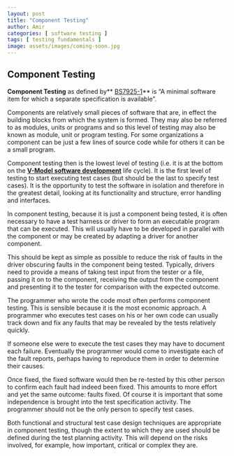 ```yaml
---
layout: post
title: "Component Testing"
author: Amir
categories: [ software testing ]
tags: [ testing fundamentals ]
image: assets/images/coming-soon.jpg
---
```


## Component Testing

**Component Testing** as defined by** [BS7925-1](http://en.wikipedia.org/wiki/BS_7925-1)** is “A minimal software item for which a separate specification is available”.

Components are relatively small pieces of software that are, in effect the building blocks from which the system is formed. They may also be referred to as modules, units or programs and so this level of testing may also be known as module, unit or program testing. For some organizations a component can be just a few lines of source code while for others it can be a small program.

Component testing then is the lowest level of testing (i.e. it is at the bottom on the **[V-Model software development](http://www.testingexcellence.com/v-model-in-software-testing/ "V Model")** life cycle). It is the first level of testing to start executing test cases (but should be the last to specify test cases). It is the opportunity to test the software in isolation and therefore in the greatest detail, looking at its functionality and structure, error handling and interfaces.

In component testing, because it is just a component being tested, it is often necessary to have a test harness or driver to form an executable program that can be executed. This will usually have to be developed in parallel with the component or may be created by adapting a driver for another component.

This should be kept as simple as possible to reduce the risk of faults in the driver obscuring faults in the component being tested. Typically, drivers need to provide a means of taking test input from the tester or a file, passing it on to the component, receiving the output from the component and presenting it to the tester for comparison with the expected outcome.

The programmer who wrote the code most often performs component testing. This is sensible because it is the most economic approach. A programmer who executes test cases on his or her own code can usually track down and fix any faults that may be revealed by the tests relatively quickly.

If someone else were to execute the test cases they may have to document each failure. Eventually the programmer would come to investigate each of the fault reports, perhaps having to reproduce them in order to determine their causes.

Once fixed, the fixed software would then be re-tested by this other person to confirm each fault had indeed been fixed. This amounts to more effort and yet the same outcome: faults fixed. Of course it is important that some independence is brought into the test specification activity. The programmer should not be the only person to specify test cases.

Both functional and structural test case design techniques are appropriate in component testing, though the extent to which they are used should be defined during the test planning activity. This will depend on the risks involved, for example, how important, critical or complex they are.